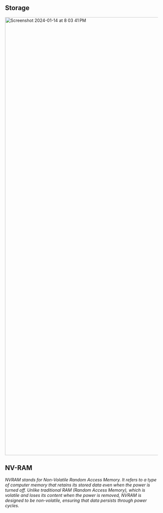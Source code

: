 ## Storage

<img width="1440" alt="Screenshot 2024-01-14 at 8 03 41 PM" src="https://github.com/Tushar98644/UniDocX/assets/107763774/2a47b710-666a-4eb2-aca3-945b39375ddd">

## NV-RAM

_NVRAM stands for Non-Volatile Random Access Memory. It refers to a type of computer memory that retains its stored data even when the power is turned off. Unlike traditional RAM (Random Access Memory), which is volatile and loses its content when the power is removed, NVRAM is designed to be non-volatile, ensuring that data persists through power cycles._

